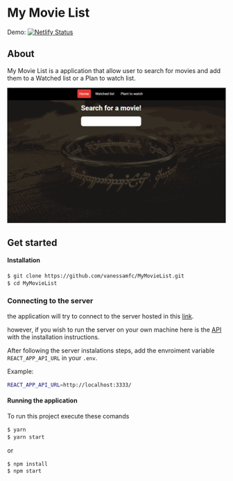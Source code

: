 # My Movie List
Demo: [![Netlify Status](https://api.netlify.com/api/v1/badges/75225cda-26da-4cf5-9585-d67f5bc45d23/deploy-status)](https://mml.vanessamfc.site)
## About

My Movie List is a application that allow user to search for movies and add them to a Watched list or a Plan to watch list.

![My Movie List](/readmeImg/MyMovieList.gif?raw=true 'My Movie List')

## Get started

#### Installation

```sh
$ git clone https://github.com/vanessamfc/MyMovieList.git
$ cd MyMovieList
```

### Connecting to the server

the application will try to connect to the server hosted in this [link](https://mmlapi.projectargos.tech/).

however, if you wish to run the server on your own machine here is the [API](https://mmlapi.projectargos.tech/) with the installation instructions.

After following the server instalations steps, add the envroiment variable `REACT_APP_API_URL` in your `.env`.

Example:

```sh
REACT_APP_API_URL=http://localhost:3333/
```

#### Running the application

To run this project execute these comands

```sh
$ yarn
$ yarn start
```

or

```sh
$ npm install
$ npm start
```
